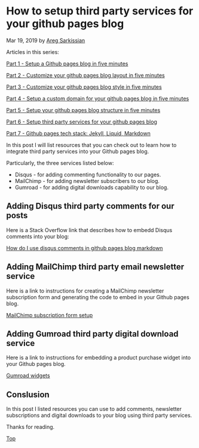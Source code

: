 # How to setup third party services for your github pages blog

Mar 19, 2019 by [Areg Sarkissian](https://aregsar.com/about)

Articles in this series:

[Part 1 - Setup a Github pages blog in five minutes](https://aregsar.com/blog/2019/how-to-setup-a-github-pages-blog-in-five-minutes)

[Part 2 - Customize your github pages blog layout in five minutes](https://aregsar.com/blog/2019/how-to-customize-your-github-pages-blog-layout-in-five-minutes)

[Part 3 - Customize your github pages blog style in five minutes](https://aregsar.com/blog/2019/how-to-customize-your-github-pages-blog-style-in-five-minutes)

[Part 4 - Setup a custom domain for your github pages blog in five minutes](https://aregsar.com/blog/2019/how-to-setup-a-custom-domain-for-your-github-pages-blog-in-five-minutes)

[Part 5 - Setup your github pages blog structure in five minutes](https://aregsar.com/blog/2019/how-to-setup-your-github-pages-blog-structure-in-five-minutes)

[Part 6 - Setup third party services for your github pages blog](https://aregsar.com/blog/2019/how-to-setup-third-party-services-for-your-github-pages-blog)

[Part 7 - Github pages tech stack: Jekyll, Liquid, Markdown](https://aregsar.com/blog/2019/github-pages-tech-stack-jekyll-markdown-liquid)

In this post I will list resources that you can check out to learn how to integrate third party services into your Github pages blog.

Particularly, the three services listed below:

+ Disqus - for adding commenting functionality to our pages.
+ MailChimp - for adding newsletter subscribers to our blog.
+ Gumroad - for adding digital downloads capability to our blog.

## Adding Disqus third party comments for our posts

Here is a Stack Overflow link that describes how to embedd Disqus comments into your blog:

[How do I use disqus comments in github pages blog markdown](https://stackoverflow.com/questions/21446165/how-do-i-use-disqus-comments-in-github-pages-blog-markdown)

## Adding MailChimp third party email newsletter service

Here is a link to instructions for creating a MailChimp newsletter subscription form and generating the code to embed in your Github pages blog.

[MailChimp subscription form setup](https://mailchimp.com/help/add-a-signup-form-to-your-website/)

## Adding Gumroad third party digital download service

Here is a link to instructions for embedding a product purchase widget into your Github pages blog.

[Gumroad widgets](https://gumroad.com/widgets)

## Conslusion

In this post I listed resources you can use to add comments, newsletter subscriptions and digital downloads to your blog using third party services.

Thanks for reading.

[Top](#how-to-setup-third-party-services-for-your-github-pages-blog)